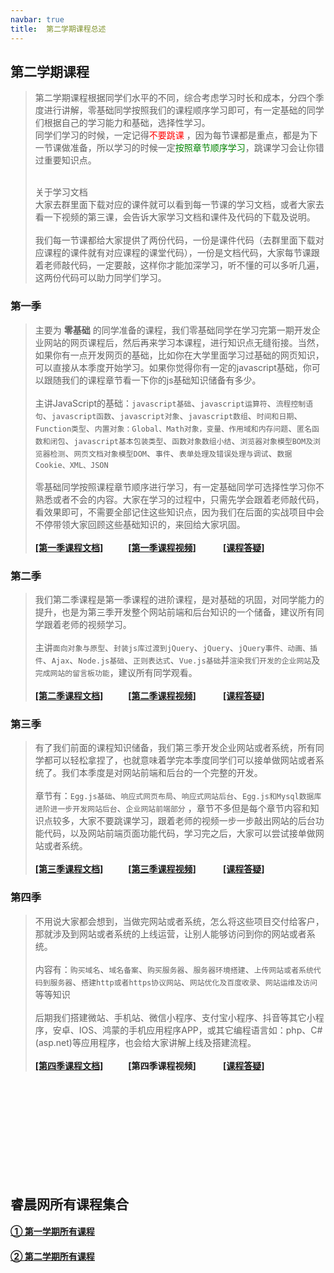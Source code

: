 ```yaml
---
navbar: true
title:  第二学期课程总述
--- 
```


## 第二学期课程
> 第二学期课程根据同学们水平的不同，综合考虑学习时长和成本，分四个季度进行讲解，零基础同学按照我们的课程顺序学习即可，有一定基础的同学们根据自己的学习能力和基础，选择性学习。<br/>
> 同学们学习的时候，一定记得<span style="color:red">不要跳课</span> ，因为每节课都是重点，都是为下一节课做准备，所以学习的时候一定<span style="color:green">按照章节顺序学习</span>，跳课学习会让你错过重要知识点。<br/><br/>
> 
> 关于学习文档<br/>
> 大家去群里面下载对应的课件就可以看到每一节课的学习文档，或者大家去看一下视频的第三课，会告诉大家学习文档和课件及代码的下载及说明。<br/><br/>
> 我们每一节课都给大家提供了两份代码，一份是课件代码（去群里面下载对应课程的课件就有对应课程的课堂代码），一份是文档代码，大家每节课跟着老师敲代码，一定要敲，这样你才能加深学习，听不懂的可以多听几遍，这两份代码可以助力同学们学习。

### 第一季
> 主要为 <b>零基础</b> 的同学准备的课程，我们零基础同学在学习完第一期开发企业网站的网页课程后，然后再来学习本课程，进行知识点无缝衔接。当然，如果你有一点开发网页的基础，比如你在大学里面学习过基础的网页知识，可以直接从本季度开始学习。如果你觉得你有一定的javascript基础，你可以跟随我们的课程章节看一下你的js基础知识储备有多少。<br/><br/>
> 主讲JavaScript的基础：`javascript基础`、`javascript运算符`、`流程控制语句`、`javascript函数`、`javascript对象`、`javascript数组`、`时间和日期`、`Function类型`、`内置对象：Global、Math对象，变量、作用域和内存问题`、`匿名函数和闭包`、`javascript基本包装类型`、`函数对象数组小结`、`浏览器对象模型BOM及浏览器检测`、`网页文档对象模型DOM`、`事件`、`表单处理及错误处理与调试`、`数据Cookie、XML、JSON`<br/><br/>
> 零基础同学按照课程章节顺序进行学习，有一定基础同学可选择性学习你不熟悉或者不会的内容。大家在学习的过程中，只需先学会跟着老师敲代码，看效果即可，不需要全部记住这些知识点，因为我们在后面的实战项目中会不停带领大家回顾这些基础知识的，来回给大家巩固。<br/><br/>
<b><a href="/secondless/w-a.html" target="_blank">[第一季课程文档]</a>&nbsp;&nbsp;&nbsp;&nbsp;&nbsp;
<a style="margin-left:20px;" href="https://study.163.com/course/courseMain.htm?courseId=1213550818&share=2&shareId=480000002289674" target="_blank">[第一季课程视频]</a>
&nbsp;&nbsp;&nbsp;&nbsp;&nbsp;
<a style="margin-left:20px;" href="/web/answer/课程常见问题.html" target="_blank">[课程答疑]</a>
</b>

### 第二季
> 我们第二季课程是第一季课程的进阶课程，是对基础的巩固，对同学能力的提升，也是为第三季开发整个网站前端和后台知识的一个储备，建议所有同学跟着老师的视频学习。<br/><br/>
> 主讲`面向对象与原型`、`封装js库过渡到jQuery`、`jQuery`、`jQuery事件、动画、插件`、`Ajax`、`Node.js基础`、`正则表达式`、`Vue.js基础`并`渲染我们开发的企业网站`及`完成网站的留言板功能`，建议所有同学观看。<br/><br/>
<b><a href="/secondless/w-b.html" target="_blank">[第二季课程文档]</a>&nbsp;&nbsp;&nbsp;&nbsp;&nbsp;
<a style="margin-left:20px;" href="https://study.163.com/course/courseMain.htm?courseId=1213781850&share=2&shareId=480000002289674" target="_blank">[第二季课程视频]</a>
&nbsp;&nbsp;&nbsp;&nbsp;&nbsp;
<a style="margin-left:20px;" href="/web/answer/课程常见问题.html" target="_blank">[课程答疑]</a>
</b>

### 第三季
> 有了我们前面的课程知识储备，我们第三季开发企业网站或者系统，所有同学都可以轻松拿捏了，也就意味着学完本季度同学们可以接单做网站或者系统了。我们本季度是对网站前端和后台的一个完整的开发。<br/><br/>
> 章节有：`Egg.js基础`、`响应式网页布局`、`响应式网站后台`、`Egg.js和Mysql数据库进阶进一步开发网站后台`、`企业网站前端部分` ，章节不多但是每个章节内容和知识点较多，大家不要跳课学习，跟着老师的视频一步一步敲出网站的后台功能代码，以及网站前端页面功能代码，学习完之后，大家可以尝试接单做网站或者系统。<br/><br/>
<b><a href="/secondless/w-c.html" target="_blank">[第三季课程文档]</a>&nbsp;&nbsp;&nbsp;&nbsp;&nbsp;
<a style="margin-left:20px;" href="https://study.163.com/course/courseMain.htm?courseId=1213780858&share=2&shareId=480000002289674">[第三季课程视频]</a>
&nbsp;&nbsp;&nbsp;&nbsp;&nbsp;
<a style="margin-left:20px;" href="/web/answer/课程常见问题.html" target="_blank">[课程答疑]</a>
</b>

### 第四季
> 不用说大家都会想到，当做完网站或者系统，怎么将这些项目交付给客户，那就涉及到网站或者系统的上线运营，让别人能够访问到你的网站或者系统。<br/><br/>
> 内容有：`购买域名`、`域名备案`、`购买服务器`、`服务器环境搭建`、`上传网站或者系统代码到服务器`、`搭建http或者https协议网站`、`网站优化及百度收录`、`网站运维及访问`等等知识<br/><br/>
> 后期我们搭建微站、手机站、微信小程序、支付宝小程序、抖音等其它小程序，安卓、IOS、鸿蒙的手机应用程序APP，或其它编程语言如：php、C#(asp.net)等应用程序，也会给大家讲解上线及搭建流程。<br/><br/>
<b><a href="#" target="_blank">[第四季课程文档]</a>&nbsp;&nbsp;&nbsp;&nbsp;&nbsp;
<a style="margin-left:20px;">[第四季课程视频]</a>
&nbsp;&nbsp;&nbsp;&nbsp;&nbsp;
<a style="margin-left:20px;" href="/web/answer/课程常见问题.html" target="_blank">[课程答疑]</a>
</b>



<br/><br/><br/><br/><br/><br/><br/><br/><br/>
## 睿晨网所有课程集合
#### <a href="/aboutless.html" title="学习第一学期完整课程">① 第一学期所有课程</a>
#### <a href="/secondless/" title="学习第一学期完整课程">② 第二学期所有课程</a>








